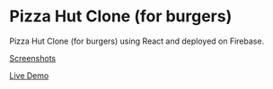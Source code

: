 # Pizza Hut Clone (for burgers)
Pizza Hut Clone (for burgers) using React and deployed on Firebase.

[Screenshots](https://imgur.com/a/dlpqS1T)

[Live Demo](https://react-my-first-project.firebaseapp.com/)
